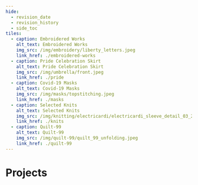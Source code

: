```yaml
---
hide:
  - revision_date
  - revision_history
  - side_toc
tiles:
  - caption: Embroidered Works
    alt_text: Embroidered Works
    img_src: /img/embroidery/liberty_letters.jpeg
    link_href: ./embroidered-works
  - caption: Pride Celebration Skirt
    alt_text: Pride Celebration Skirt
    img_src: /img/umbrella/front.jpeg
    link_href: ./pride
  - caption: Covid-19 Masks
    alt_text: Covid-19 Masks
    img_src: /img/masks/topstitching.jpeg
    link_href: ./masks
  - caption: Selected Knits
    alt_text: Selected Knits
    img_src: /img/knitting/electricardi/electricardi_sleeve_detail_03_2024.jpeg
    link_href: ./knits
  - caption: Quilt-99
    alt_text: Quilt-99
    img_src: /img/quilt-99/quilt_99_unfolding.jpeg
    link_href: ./quilt-99
---
```


# Projects
